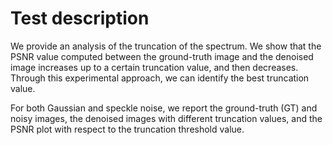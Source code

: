 # **Test description**

We provide an analysis of the truncation of the spectrum. We show that the PSNR value computed between the ground-truth image and the denoised image increases up to a certain truncation value, and then decreases. Through this experimental approach, we can identify the best truncation value.

For both Gaussian and speckle noise, we report the ground-truth (GT) and noisy images, the denoised images with different truncation values, and the PSNR plot with respect to the truncation threshold value.
